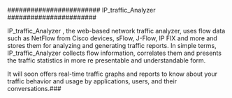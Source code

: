 
########################  IP_traffic_Analyzer #######################

IP_traffic_Analyzer , the web-based network traffic analyzer, uses flow data such as NetFlow from Cisco devices, sFlow, J-Flow, IP FIX and more and stores them for analyzing and generating traffic reports. In simple terms, IP_traffic_Analyzer collects flow information, correlates them and presents the traffic statistics in more re presentable and understandable form.

It will soon offers real-time traffic graphs and reports to know about your traffic behavior and usage by applications, users, and their conversations.###